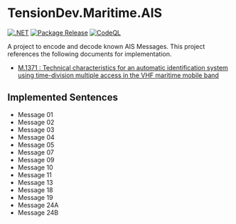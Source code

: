 # TensionDev.Maritime.AIS

[![.NET](https://github.com/TensionDev/AutomaticIdentificationSystem/actions/workflows/dotnet.yml/badge.svg)](https://github.com/TensionDev/AutomaticIdentificationSystem/actions/workflows/dotnet.yml)
[![Package Release](https://github.com/TensionDev/AutomaticIdentificationSystem/actions/workflows/package-release.yml/badge.svg)](https://github.com/TensionDev/AutomaticIdentificationSystem/actions/workflows/package-release.yml)
[![CodeQL](https://github.com/TensionDev/AutomaticIdentificationSystem/actions/workflows/github-code-scanning/codeql/badge.svg)](https://github.com/TensionDev/AutomaticIdentificationSystem/actions/workflows/github-code-scanning/codeql)

A project to encode and decode known AIS Messages.
This project references the following documents for implementation.
- [M.1371 : Technical characteristics for an automatic identification system using time-division multiple access in the VHF maritime mobile band](https://www.itu.int/rec/R-REC-M.1371/en)

## Implemented Sentences
- Message 01
- Message 02
- Message 03
- Message 04
- Message 05
- Message 07
- Message 09
- Message 10
- Message 11
- Message 13
- Message 18
- Message 19
- Message 24A
- Message 24B
